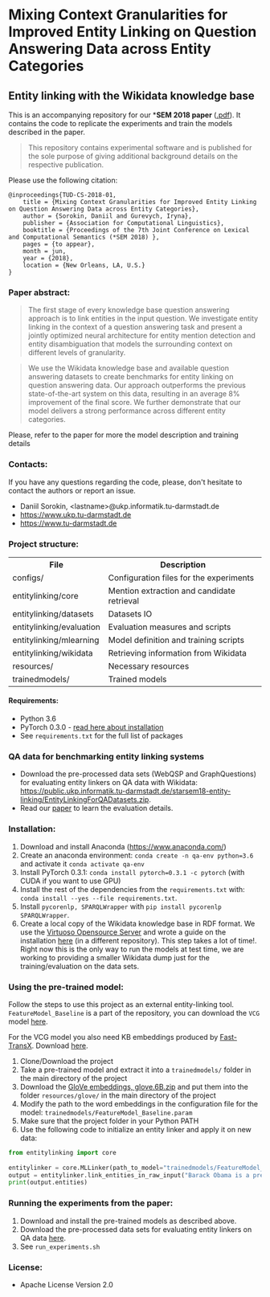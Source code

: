# Mixing Context Granularities for Improved Entity Linking on Question Answering Data across Entity Categories

## Entity linking with the Wikidata knowledge base

This is an accompanying repository for our ***SEM 2018 paper** ([.pdf](https://www.aclweb.org/anthology/S18-2007)). 
It contains the code to replicate the experiments and train the models described in the paper.

> This repository contains experimental software and is published for the sole purpose of giving additional background details on the respective publication.
 

Please use the following citation:

```
@inproceedings{TUD-CS-2018-01,
    title = {Mixing Context Granularities for Improved Entity Linking on Question Answering Data across Entity Categories},
    author = {Sorokin, Daniil and Gurevych, Iryna},
    publisher = {Association for Computational Linguistics},
    booktitle = {Proceedings of the 7th Joint Conference on Lexical and Computational Semantics (*SEM 2018) },
    pages = {to appear},
    month = jun,
    year = {2018},
    location = {New Orleans, LA, U.S.}
}
```

### Paper abstract:
> The first stage of every knowledge base question answering approach is to link entities in the input question. 
  We investigate entity linking in the context of a question answering task and present a jointly optimized neural architecture for entity mention detection and entity disambiguation that models the surrounding context on different levels of granularity. 

> We use the Wikidata knowledge base and available question answering datasets to create benchmarks for entity linking on question answering data. 
  Our approach outperforms the previous state-of-the-art system on this data, resulting in an average 8% improvement of the final score. We further demonstrate that our model delivers a strong performance across different entity categories.

Please, refer to the paper for more the model description and training details 
 
### Contacts:
If you have any questions regarding the code, please, don't hesitate to contact the authors or report an issue.
  * Daniil Sorokin, \<lastname\>@ukp.informatik.tu-darmstadt.de
  * https://www.ukp.tu-darmstadt.de
  * https://www.tu-darmstadt.de

### Project structure:

<table>
    <tr>
        <th>File</th><th>Description</th>
    </tr>
    <tr>
        <td>configs/</td><td>Configuration files for the experiments</td>
    </tr>
    <tr>
        <td>entitylinking/core</td><td>Mention extraction and candidate retrieval</td>
    </tr>
    <tr>
        <td>entitylinking/datasets</td><td>Datasets IO</td>
    </tr>
    <tr>
        <td>entitylinking/evaluation</td><td>Evaluation measures and scripts</td>
    </tr>
    <tr>
        <td>entitylinking/mlearning</td><td>Model definition and training scripts</td>
    </tr>
    <tr>
        <td>entitylinking/wikidata</td><td>Retrieving information from Wikidata</td>
    </tr>
    <tr>
        <td>resources/</td><td>Necessary resources</td>
    </tr>
    <tr>
        <td>trainedmodels/</td><td>Trained models</td>
    </tr>
</table>


#### Requirements:
* Python 3.6
* PyTorch 0.3.0 - [read here about installation](http://pytorch.org/)
* See `requirements.txt` for the full list of packages


### QA data for benchmarking entity linking systems

- Download the pre-processed data sets (WebQSP and GraphQuestions) for evaluating entity linkers on QA data with Wikidata: https://public.ukp.informatik.tu-darmstadt.de/starsem18-entity-linking/EntityLinkingForQADatasets.zip.
- Read our [paper](https://www.aclweb.org/anthology/S18-2007) to learn the evaluation details.

### Installation:

1. Download and install Anaconda (https://www.anaconda.com/)
2. Create an anaconda environment: `conda create -n qa-env python=3.6` and activate it `conda activate qa-env`
3. Install PyTorch 0.3.1: `conda install pytorch=0.3.1 -c pytorch` (with CUDA if you want to use GPU)
4. Install the rest of the dependencies from the `requirements.txt` with: `conda install --yes --file requirements.txt`. 
5. Install `pycorenlp, SPARQLWrapper` with `pip install pycorenlp SPARQLWrapper`.
6. Create a local copy of the Wikidata knowledge base in RDF format. We use the [Virtuoso Opensource Server](https://github.com/openlink/virtuoso-opensource) and wrote a guide on the installation [here](https://github.com/UKPLab/coling2018-graph-neural-networks-question-answering/blob/master/WikidataHowTo.md) (in a different repository). This step takes a lot of time!. Right now this is the only way to run the models at test time, we are working to providing a smaller Wikidata dump just for the training/evaluation on the data sets.

### Using the pre-trained model:

Follow the steps to use this project as an external entity-linking tool. `FeatureModel_Baseline` is a part of the repository, you can download the `VCG` model [here](https://public.ukp.informatik.tu-darmstadt.de/starsem18-entity-linking/VectorModel_VCG.zip).

For the VCG model you also need KB embeddings produced by [Fast-TransX](https://github.com/thunlp/Fast-TransX). Download [here](https://public.ukp.informatik.tu-darmstadt.de/starsem18-entity-linking/Wikidata_TransE_50.zip). 

1. Clone/Download the project
2. Take a pre-trained model and extract it into a `trainedmodels/` folder in the main directory of the project
3. Download the [GloVe embeddings, glove.6B.zip](https://nlp.stanford.edu/projects/glove/)
and put them into the folder `resources/glove/` in the main directory of the project
4. Modify the path to the word embeddings in the configuration file for the model: `trainedmodels/FeatureModel_Baseline.param`
5. Make sure that the project folder in your Python PATH
6. Use the following code to initialize an entity linker and apply it on new data:

```python
from entitylinking import core
    
entitylinker = core.MLLinker(path_to_model="trainedmodels/FeatureModel_Baseline.torchweights")
output = entitylinker.link_entities_in_raw_input("Barack Obama is a president.")
print(output.entities)
```

### Running the experiments from the paper:

1. Download and install the pre-trained models as described above.
2. Download the pre-processed data sets for evaluating entity linkers on QA data [here](https://public.ukp.informatik.tu-darmstadt.de/starsem18-entity-linking/EntityLinkingForQADatasets.zip).
2. See `run_experiments.sh`


### License:
* Apache License Version 2.0
